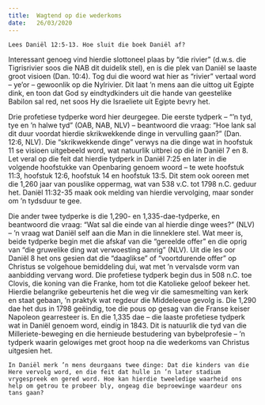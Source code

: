 ```yaml
---
title:  Wagtend op die wederkoms
date:   26/03/2020
---
```


`Lees Daniël 12:5-13. Hoe sluit die boek Daniël af?` 

Interessant genoeg vind hierdie slottoneel plaas by “die rivier” (d.w.s. die Tigrisrivier soos die NAB dit duidelik stel), en is die plek van Daniël se laaste groot visioen (Dan. 10:4). Tog dui die woord wat hier as “rivier” vertaal word – ye’or – gewoonlik op die Nylrivier. Dit laat ’n mens aan die uittog uit Egipte dink, en toon dat God sy eindtydkinders uit die hande van geestelike Babilon sal red, net soos Hy die Israeliete uit Egipte bevry het. 

Drie profetiese tydperke word hier deurgegee. Die eerste tydperk – “’n tyd, tye en ’n halwe tyd” (OAB, NAB, NLV) – beantwoord die vraag: “Hoe lank sal dit duur voordat hierdie skrikwekkende dinge in vervulling gaan?” (Dan. 12:6, NLV). Die “skrikwekkende dinge” verwys na die dinge wat in hoofstuk 11 se visioen uitgebeeld word, wat natuurlik uitbrei op dié in Daniël 7 en 8. Let veral op die feit dat hierdie tydperk in Daniël 7:25 en later in die volgende hoofstukke van Openbaring genoem woord – te wete hoofstuk 11:3, hoofstuk 12:6, hoofstuk 14 en hoofstuk 13:5. Dit stem ook ooreen met die 1,260 jaar van pouslike oppermag, wat van 538 v.C. tot 1798 n.C. geduur het. Daniël 11:32-35 maak ook melding van hierdie vervolging, maar sonder om ’n tydsduur te gee. 

Die ander twee tydperke is die 1,290- en 1,335-dae-tydperke, en beantwoord die vraag: “Wat sal die einde van al hierdie dinge wees?” (NLV) – ’n vraag wat Daniël self aan die Man in die linneklere stel. Wat meer is, beide tydperke begin met die afskaf van die “gereelde offer” en die oprig van “die gruwelike ding wat verwoesting aanrig” (NLV). Uit die les oor Daniël 8 het ons gesien dat die “daaglikse” of “voortdurende offer” op Christus se volgehoue bemiddeling dui, wat met ’n vervalsde vorm van aanbidding vervang word. Die profetiese tydperk begin dus in 508 n.C. toe Clovis, die koning van die Franke, hom tot die Katolieke geloof bekeer het. Hierdie belangrike gebeurtenis het die weg vir die samesmelting van kerk en staat gebaan, ’n praktyk wat regdeur die Middeleeue gevolg is. Die 1,290 dae het dus in 1798 geëindig, toe die pous op gesag van die Franse keiser Napoleon gearresteer is. En die 1,335 dae – die laaste profetiese tydperk wat in Daniël genoem word, eindig in 1843. Dit is natuurlik die tyd van die Milleriete-beweging en die hernieude bestudering van bybelprofesie – ’n tydperk waarin gelowiges met groot hoop na die wederkoms van Christus uitgesien het.

`In Daniël merk ’n mens deurgaans twee dinge: Dat die kinders van die Here vervolg word, en die feit dat hulle in ’n later stadium vrygespreek en gered word. Hoe kan hierdie tweeledige waarheid ons help om getrou te probeer bly, ongeag die beproewinge waardeur ons tans gaan?`